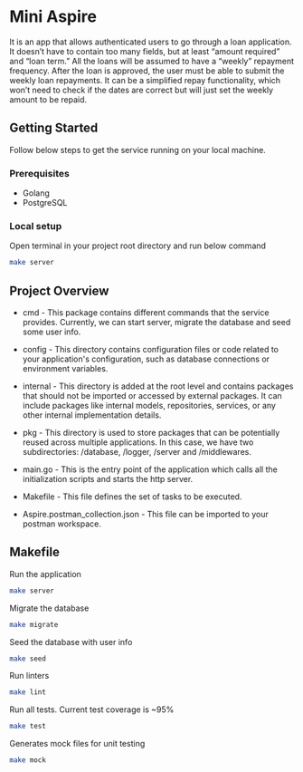 # Mini Aspire

It is an app that allows authenticated users to go through a loan application. It doesn’t have to contain too many fields, but at least “amount
required” and “loan term.” All the loans will be assumed to have a “weekly” repayment frequency.
After the loan is approved, the user must be able to submit the weekly loan repayments. It can be a simplified repay functionality, which won’t
need to check if the dates are correct but will just set the weekly amount to be repaid.

## Getting Started

Follow below steps to get the service running on your local machine.

### Prerequisites

- Golang
- PostgreSQL

### Local setup

Open terminal in your project root directory and run below command

```bash
make server
```

## Project Overview

- cmd - This package contains different commands that the service provides. Currently, we can start server, migrate the database and seed some user info.

- config - This directory contains configuration files or code related to your application's configuration, such as database connections or environment variables.

- internal - This directory is added at the root level and contains packages that should not be imported or accessed by external packages. It can include packages like internal models, repositories, services, or any other internal implementation details.

- pkg - This directory is used to store packages that can be potentially reused across multiple applications. In this case, we have two subdirectories: /database, /logger, /server and /middlewares.

- main.go - This is the entry point of the application which calls all the initialization scripts and starts the http server.

- Makefile - This file defines the set of tasks to be executed.

- Aspire.postman_collection.json - This file can be imported to your postman workspace.

## Makefile

Run the application

```bash
make server
```

Migrate the database

```bash
make migrate
```

Seed the database with user info

```bash
make seed
```

Run linters

```bash
make lint
```

Run all tests. Current test coverage is ~95%

```bash
make test
```

Generates mock files for unit testing

```bash
make mock
```

